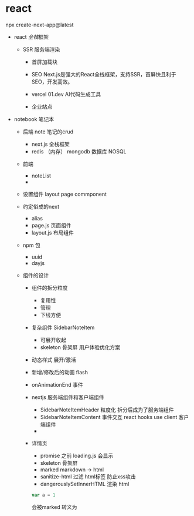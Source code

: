 # react


npx create-next-app@latest

- react *全栈*框架
  - SSR 服务端渲染
    - 首屏加载块
    - SEO
    Next.js是强大的React全栈框架，支持SSR，首屏快且利于SEO，开发高效。

    - vercel
    01.dev AI代码生成工具
    - 企业站点
    

- notebook 笔记本
  - 后端 note 笔记的crud
    - next.js 全栈框架
    - redis  （内存）  mongodb 数据库  NOSQL 
  - 前端
    - noteList
    - 

  - 设置组件
    layout
    page
      commponent


  - 约定俗成的next
    - alias
    - page.js   页面组件
    - layout.js  布局组件
   





  - npm 包
    - uuid
    - dayjs

  - 组件的设计
    - 组件的拆分粒度
      - 复用性
      - 管理
      - 下线方便
    - 复杂组件
      SidebarNoteItem
      - 可展开收起
      - skeleton 骨架屏
        用户体验优化方案

    - 动态样式 展开/激活
    - 新增/修改后的动画 flash
    - onAnimationEnd 事件
    

    - nextjs  服务端组件和客户端组件
      - SidebarNoteItemHeader 粒度化 拆分后成为了服务端组件
      - SidebarNoteItemContent 事件交互 react hooks  use client  客户端组件  
      - 


    - 详情页
      - promise 之前 loading.js 会显示
      - skeleton 骨架屏
      - marked  markdown -> html
      - sanitize-html 过滤 html标签 防止xss攻击
      - dangerouslySetInnerHTML  渲染 html
      ```js
      var a = 1
      ```
      会被marked 转义为

      
